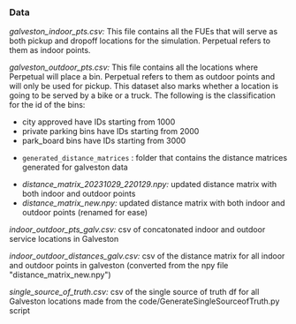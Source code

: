 ### Data

*galveston_indoor_pts.csv:* This file contains all the FUEs that will serve as both pickup and dropoff locations for the simulation. Perpetual refers to them as indoor points.

*galveston_outdoor_pts.csv:* This file contains all the locations where Perpetual will place a bin. Perpetual refers to them as outdoor points and will only be used for pickup. This dataset also marks whether a location is going to be served by a bike or a truck. The following is the classification for the id of the bins:
- city approved have IDs starting from 1000
- private parking bins have IDs starting from 2000
- park_board bins have IDs starting from 3000


* `generated_distance_matrices` : folder that contains the distance matrices generated for galveston data 
- *distance_matrix_20231029_220129.npy:* updated distance matrix with both indoor and outdoor points
- *distance_matrix_new.npy:* updated distance matrix with both indoor and outdoor points (renamed for ease)


*indoor_outdoor_pts_galv.csv:* csv of concatonated indoor and outdoor service locations in Galveston

*indoor_outdoor_distances_galv.csv:* csv of the distance matrix for all indoor and outdoor points in galveston (converted from the npy file "distance_matrix_new.npy")

*single_source_of_truth.csv:* csv of the single source of truth df for all Galveston locations made from the code/GenerateSingleSourceofTruth.py script




